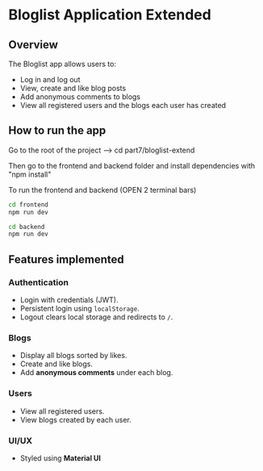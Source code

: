 # Bloglist Application Extended

## Overview

The Bloglist app allows users to:
- Log in and log out
- View, create and like blog posts
- Add anonymous comments to blogs
- View all registered users and the blogs each user has created

## How to run the app
Go to the root of the project --> cd part7/bloglist-extend

Then go to the frontend and backend folder and install dependencies with "npm install"

To run the frontend and backend (OPEN 2 terminal bars)
````bash 
cd frontend
npm run dev

cd backend
npm run dev

````
## Features implemented

### Authentication
- Login with credentials (JWT).
- Persistent login using `localStorage`.
- Logout clears local storage and redirects to `/`.

### Blogs
- Display all blogs sorted by likes.
- Create and like blogs.
- Add **anonymous comments** under each blog.   

### Users
- View all registered users.
- View blogs created by each user.

### UI/UX
- Styled using **Material UI**



